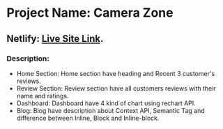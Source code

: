 # Project Name: Camera Zone

##  Netlify: [Live Site Link](https://shahariar-assignment-9.netlify.app/).

### Description:
* Home Section: Home section have heading and Recent 3 customer's reviews. 
* Review Section: Review section have all customers reviews with their name and ratings.
* Dashboard: Dashboard have 4 kind of chart using rechart API.
* Blog: Blog have description about Context API, Semantic Tag and difference between Inline, Block and Inline-block.
